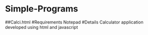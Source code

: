 # Simple-Programs
##Calci.html
#Requirements
Notepad
#Details
Calculator application developed using html and javascript
